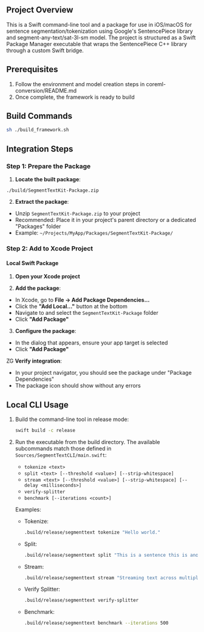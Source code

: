 ## Project Overview
This is a Swift command-line tool and a package for use in iOS/macOS for sentence segmentation/tokenization using Google's SentencePiece library and segment-any-text/sat-3l-sm model. The project is structured as a Swift Package Manager
executable that wraps the SentencePiece C++ library through a custom Swift bridge.

## Prerequisites
1. Follow the environment and model creation steps in coreml-conversion/README.md
2. Once complete, the framework is ready to build

## Build Commands
```bash
sh ./build_framework.sh
```

## Integration Steps
### Step 1: Prepare the Package
1. **Locate the built package**:
```
./build/SegmentTextKit-Package.zip
```
2. **Extract the package**:
- Unzip `SegmentTextKit-Package.zip` to your project
- Recommended: Place it in your project's parent directory or a dedicated "Packages" folder
- Example: `~/Projects/MyApp/Packages/SegmentTextKit-Package/`

### Step 2: Add to Xcode Project
#### Local Swift Package
1. **Open your Xcode project**

2. **Add the package**:
- In Xcode, go to **File → Add Package Dependencies...**
- Click the **"Add Local..."** button at the bottom
- Navigate to and select the `SegmentTextKit-Package` folder
- Click **"Add Package"**

3. **Configure the package**:
- In the dialog that appears, ensure your app target is selected
- Click **"Add Package"**

ZG **Verify integration**:
- In your project navigator, you should see the package under "Package Dependencies"
- The package icon should show without any errors

## Local CLI Usage
1. Build the command-line tool in release mode:
   ```bash
   swift build -c release
   ```
2. Run the executable from the build directory. The available subcommands match those defined in `Sources/SegmentTextCLI/main.swift`:
   - `tokenize <text>`
   - `split <text> [--threshold <value>] [--strip-whitespace]`
   - `stream <text> [--threshold <value>] [--strip-whitespace] [--delay <milliseconds>]`
   - `verify-splitter`
   - `benchmark [--iterations <count>]`

   Examples:
   - Tokenize:
     ```bash
     .build/release/segmenttext tokenize "Hello world."
     ```
   - Split:
     ```bash
     .build/release/segmenttext split "This is a sentence this is another sentence" --threshold 0.2 --strip-whitespace
     ```
   - Stream:
     ```bash
     .build/release/segmenttext stream "Streaming text across multiple sentences." --threshold 0.05 --delay 150
     ```
   - Verify Splitter:
     ```bash
     .build/release/segmenttext verify-splitter
     ```
   - Benchmark:
     ```bash
     .build/release/segmenttext benchmark --iterations 500
     ```
